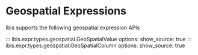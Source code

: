 # Geospatial Expressions

Ibis supports the following geospatial expression APIs

<!-- prettier-ignore-start -->
::: ibis.expr.types.geospatial.GeoSpatialValue
    options:
      show_source: true
::: ibis.expr.types.geospatial.GeoSpatialColumn
    options:
      show_source: true
<!-- prettier-ignore-end -->
